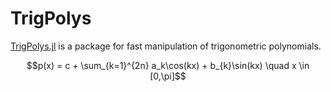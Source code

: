# TrigPolys

[TrigPolys.jl](https://github.com/yuanchenyang/TrigPolys.jl) is a package for
fast manipulation of trigonometric polynomials.

```math
p(x)  = c + \sum_{k=1}^{2n} a_k\cos(kx) + b_{k}\sin(kx) \quad x \in [0,\pi]
```
